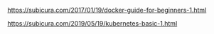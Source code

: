 https://subicura.com/2017/01/19/docker-guide-for-beginners-1.html

https://subicura.com/2019/05/19/kubernetes-basic-1.html

